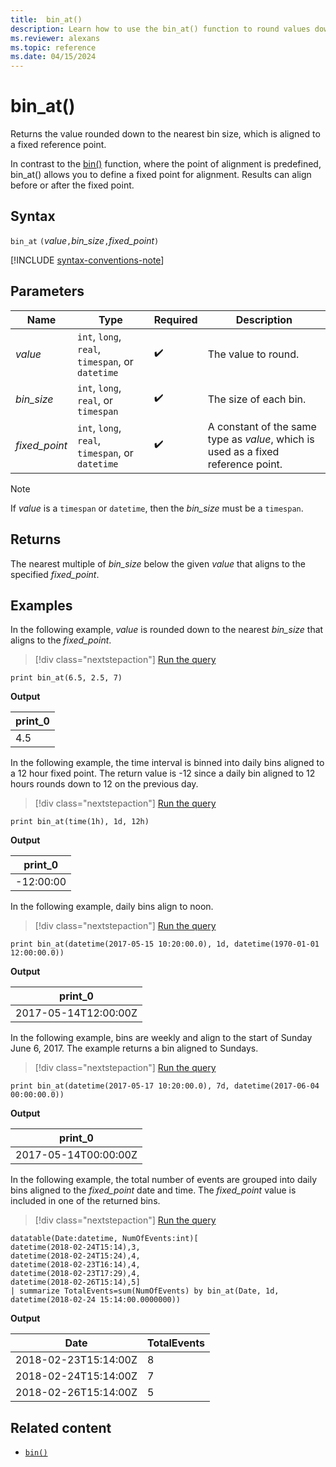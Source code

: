 ```yaml
---
title:  bin_at()
description: Learn how to use the bin_at() function to round values down to a fixed-size bin. 
ms.reviewer: alexans
ms.topic: reference
ms.date: 04/15/2024
---
```

# bin_at()

Returns the value rounded down to the nearest bin size, which is aligned to a fixed reference point.

In contrast to the [bin()](bin-function.md) function, where the point of alignment is predefined, bin_at() allows you to define a fixed point for alignment. Results can align before or after the fixed point.

## Syntax

`bin_at` `(`*value*`,`*bin_size*`,`*fixed_point*`)`

[!INCLUDE [syntax-conventions-note](../includes/syntax-conventions-note.md)]

## Parameters

| Name | Type | Required | Description |
|--|--|--|--|
| *value* | `int`, `long`, `real`, `timespan`, or `datetime` |  :heavy_check_mark: | The value to round. |
| *bin_size* | `int`, `long`, `real`, or `timespan` |  :heavy_check_mark: | The size of each bin. |
| *fixed_point* | `int`, `long`, `real`, `timespan`, or `datetime` |  :heavy_check_mark: | A constant of the same type as *value*, which is used as a fixed reference point.|

> [!NOTE]
> If *value* is a `timespan` or `datetime`, then the *bin_size* must be a `timespan`.

## Returns

The nearest multiple of *bin_size* below the given *value* that aligns to the specified *fixed_point*.

## Examples

In the following example, *value* is rounded down to the nearest *bin_size* that aligns to the *fixed_point*.
  
> [!div class="nextstepaction"]
> <a href="https://dataexplorer.azure.com/clusters/help/databases/Samples?query=H4sIAAAAAAAAAysoyswrUUjKzItPLNEw0zPVUTACEeaaALSGJjMZAAAA" target="_blank">Run the query</a>

```kusto
print bin_at(6.5, 2.5, 7)
```

**Output**

|print_0|
|-------|
| 4.5 |

In the following example, the time interval is binned into daily bins aligned to a 12 hour fixed point. The return value is -12 since a daily bin aligned to 12 hours rounds down to 12 on the previous day.
  
> [!div class="nextstepaction"]
> <a href="https://dataexplorer.azure.com/clusters/help/databases/Samples?query=H4sIAAAAAAAAAysoyswrUUjKzItPLNEoycxN1TDM0NRRMEwBYqMMTQDWMdZPHwAAAA%3D%3D" target="_blank">Run the query</a>

```kusto
print bin_at(time(1h), 1d, 12h)
```

**Output**

|print_0|
|-------|
| -12:00:00 |

In the following example, daily bins align to noon.

> [!div class="nextstepaction"]
> <a href="https://dataexplorer.azure.com/clusters/help/databases/Samples?query=H4sIAAAAAAAAAysoyswrUUjKzItPLNFISSxJLcnMTdUwMjA01zUw1TU0VTA0sDIysDIw0DPQ1FEwTNFRgCsytDQ30DUwBCIFQyOgCogiTQA0H6zaUgAAAA%3D%3D" target="_blank">Run the query</a>

```kusto
print bin_at(datetime(2017-05-15 10:20:00.0), 1d, datetime(1970-01-01 12:00:00.0))
```

**Output**

|print_0|
|-------|
| 2017-05-14T12:00:00Z |

In the following example, bins are weekly and align to the start of Sunday June 6, 2017. The example returns a bin aligned to Sundays.

> [!div class="nextstepaction"]
> <a href="https://dataexplorer.azure.com/clusters/help/databases/Samples?query=H4sIAAAAAAAAAysoyswrUUjKzItPLNFISSxJLcnMTdUwMjA01zUw1TU0VzA0sDIysDIw0DPQ1FEwT9FRQFNkpmtgomAAUgFRpAkAjzZv9FIAAAA%3D" target="_blank">Run the query</a>

```kusto
print bin_at(datetime(2017-05-17 10:20:00.0), 7d, datetime(2017-06-04 00:00:00.0))
```

**Output**

|print_0|
|-------|
| 2017-05-14T00:00:00Z |

In the following example, the total number of events are grouped into daily bins aligned to the *fixed_point* date and time. The *fixed_point* value is included in one of the returned bins.

> [!div class="nextstepaction"]
> <a href="https://dataexplorer.azure.com/clusters/help/databases/Samples?query=H4sIAAAAAAAAA0tJLAHCpJxUDZfEklSrFCBRkpmbqqPgV5prlZlXohnNywUT1DAyMLTQNTDSNTIJMTS1MjTR1DHWwSZtHGJoBpY2wSptBtNtGsvLVaNQXJqbm1iUWZUKYmkA7dVUSKpUSMrMi08sAbtKR8EwRUcBiysUwOZYGRjoGUCApiYAxLxe/tAAAAA=" target="_blank">Run the query</a>

```kusto
datatable(Date:datetime, NumOfEvents:int)[
datetime(2018-02-24T15:14),3,
datetime(2018-02-24T15:24),4,
datetime(2018-02-23T16:14),4,
datetime(2018-02-23T17:29),4,
datetime(2018-02-26T15:14),5]
| summarize TotalEvents=sum(NumOfEvents) by bin_at(Date, 1d, datetime(2018-02-24 15:14:00.0000000)) 
```

**Output**

|Date|TotalEvents|
|---|---|
| 2018-02-23T15:14:00Z|8|
| 2018-02-24T15:14:00Z |7|
| 2018-02-26T15:14:00Z |5|

## Related content

* [`bin()`](bin-function.md)
